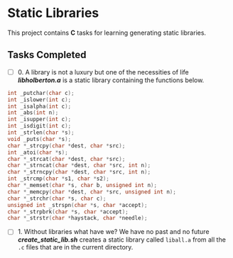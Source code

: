 # Static Libraries

This project contains __C__ tasks for learning generating static libraries.

## Tasks Completed

+ [ ] 0\. A library is not a luxury but one of the necessities of life<br/>_**libholberton.a**_ is a static library containing the functions below.

```c
int _putchar(char c);
int _islower(int c);
int _isalpha(int c);
int _abs(int n);
int _isupper(int c);
int _isdigit(int c);
int _strlen(char *s);
void _puts(char *s);
char *_strcpy(char *dest, char *src);
int _atoi(char *s);
char *_strcat(char *dest, char *src);
char *_strncat(char *dest, char *src, int n);
char *_strncpy(char *dest, char *src, int n);
int _strcmp(char *s1, char *s2);
char *_memset(char *s, char b, unsigned int n);
char *_memcpy(char *dest, char *src, unsigned int n);
char *_strchr(char *s, char c);
unsigned int _strspn(char *s, char *accept);
char *_strpbrk(char *s, char *accept);
char *_strstr(char *haystack, char *needle);
```
+ [ ] 1\. Without libraries what have we? We have no past and no future<br/>_**create_static_lib.sh**_ creates a static library called `liball.a` from all the `.c` files that are in the current directory.
